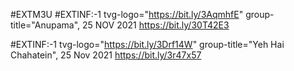 #EXTM3U
#EXTINF:-1 tvg-logo="https://bit.ly/3AqmhfE" group-title="Anupama", 25 NOV 2021
https://bit.ly/30T42E3

#EXTINF:-1 tvg-logo="https://bit.ly/3Drf14W" group-title="Yeh Hai Chahatein", 25 Nov 2021
https://bit.ly/3r47x57
